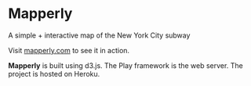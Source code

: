 # Mapperly
A simple + interactive map of the New York City subway

Visit [mapperly.com](http://www.mapperly.com/) to see it in action.

**Mapperly** is built using d3.js. The Play framework is the web server. The project is hosted on Heroku.